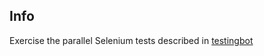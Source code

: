 Info
----
Exercise the parallel Selenium tests described in [testingbot](https://testingbot.com/support/getting-started/parallel-junit.html)
